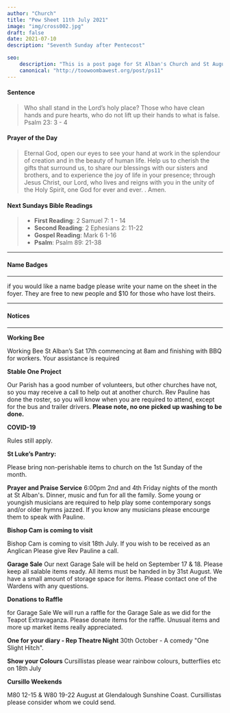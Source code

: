 ```yaml
---
author: "Church"
title: "Pew Sheet 11th July 2021"
image: "img/cross002.jpg"
draft: false
date: 2021-07-10    
description: "Seventh Sunday after Pentecost"

seo: 
    description: "This is a post page for St Alban's Church and St Augustine's Church Toowoomba"
    canonical: "http://toowoombawest.org/post/ps11"
---
```



#### Sentence

> Who shall stand in the Lord’s holy place? Those who have clean hands and pure hearts, who do not lift up their hands to what is false. Psalm 23: 3 - 4

#### Prayer of the Day

> Eternal God, open our eyes to see your hand at work in the splendour of creation and in the beauty of human life. Help us to cherish the gifts that surround us, to share our blessings with our sisters and brothers, and to experience the joy of life in your presence; through Jesus Christ, our Lord, who lives and reigns with you in the unity of the Holy Spirit, one God for ever and ever. . Amen.



#### Next Sundays Bible Readings
> * **First Reading**: 2 Samuel 7: 1 - 14
> * **Second Reading**: 2 Ephesians 2: 11-22
> * **Gospel Reading**: Mark 6 1-16
> * **Psalm**: Psalm 89: 21-38

---

#### Name Badges
---
if you would like a name badge please write your name on the sheet in the foyer. They are free to new people and $10 for those who have lost theirs.

---
#### Notices
---

**Working Bee**

Working Bee St Alban’s  Sat 17th commencing at 8am and finishing with BBQ for workers. Your assistance is required

**Stable One Project**

Our Parish has a good number of volunteers,   but other churches have not, so you may receive a call to help out at        another church. Rev Pauline has done the roster, so you will know when you are required to attend, except for the bus and trailer drivers. **Please note, no one picked up washing to be done.**

**COVID-19**

Rules still apply.

**St Luke’s Pantry:**

Please bring non-perishable items to church on  the 1st Sunday of the month. 

**Prayer and Praise Service**
6:00pm 2nd and 4th Friday nights of the month at St Alban's. Dinner, music and fun for all the family. Some young or youngish musicians are required to help play some contemporary songs and/or older hymns jazzed. If you know any musicians please encourge them to speak with Pauline.

**Bishop Cam is coming to visit**

Bishop Cam is coming to visit 18th July.  If you wish to be received as an Anglican Please give Rev Pauline a call. 

**Garage Sale**
Our next Garage Sale will be held on September 17 & 18. Please keep all salable items ready. All items must be handed in by   31st August. We have a small amount of storage space for items. Please contact one of the Wardens with any questions. 

**Donations to Raffle**

for Garage Sale We will run a raffle for the Garage Sale as we did for the Teapot Extravaganza. Please donate items for the raffle. Unusual items and more up market items really appreciated. 

**One for your diary - Rep Theatre Night**
30th October - A comedy "One Slight Hitch".

**Show your Colours**
Cursillistas please wear rainbow colours, butterflies etc on 18th July

**Cursillo Weekends**

M80 12-15 & W80 19-22 August at Glendalough Sunshine Coast. Cursillistas please consider whom we could send. 